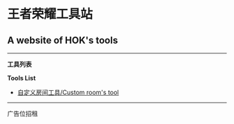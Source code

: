 # 王者荣耀工具站
## A website of HOK's tools
---
**工具列表**

**Tools List**

- [自定义房间工具/Custom room's tool](https://website-hok.github.io/main/cr/)

***
广告位招租
